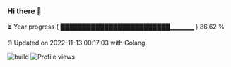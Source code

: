 ### Hi there 👋 

⏳ Year progress { █████████████████████████▁▁▁▁▁ } 86.62 %

⏰ Updated on 2022-11-13 00:17:03 with Golang.

![build](https://github.com/shenxianpeng/year-progress/workflows/build/badge.svg) ![Profile views](https://gpvc.arturio.dev/shenxianpeng)